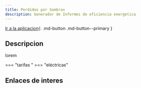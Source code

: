 ```yaml
---
title: Perdidas por Sombras
description: Generador de Informes de eficiencia energetica
---
```


[Ir a la aplicacion](https://yogmmgny36.execute-api.eu-west-1.amazonaws.com/dev){: .md-button .md-button--primary }

## Descripcion
lorem

=== "tarifas "
    === "eléctricas"



## Enlaces de interes

